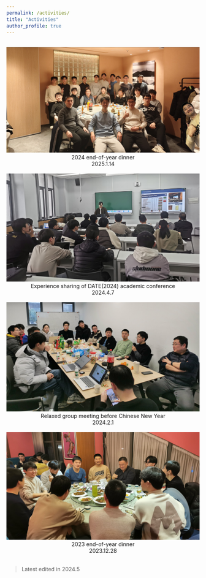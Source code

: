 ```yaml
---
permalink: /activities/
title: "Activities"
author_profile: true
---
```


<center>
<br>

<img src="../../images/picture/2024-end-dinner.png">
    <figcaption>
        2024 end-of-year dinner
        <br>
        2025.1.14
    </figcaption>
<br>

<img src="../../images/picture/2024-date-lishun.jpg">
    <figcaption>
        Experience sharing of DATE(2024) academic conference
        <br>
        2024.4.7
    </figcaption>
<br>

<img src="../../images/picture/2024-vocation-meeting.jpg">
    <figcaption>
        Relaxed group meeting before Chinese New Year
        <br>
        2024.2.1
    </figcaption>
<br>

<img src="../../images/picture/2023-end-dinner.jpg">
    <figcaption>
        2023 end-of-year dinner
        <br>
        2023.12.28
    </figcaption>
<br>

</center>

> Latest edited in 2024.5